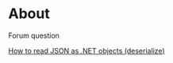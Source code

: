 ﻿# About

Forum question

[How to read JSON as .NET objects (deserialize)](https://docs.microsoft.com/en-us/dotnet/standard/serialization/system-text-json-how-to?pivots=dotnet-5-0#how-to-read-json-as-net-objects-deserialize)
